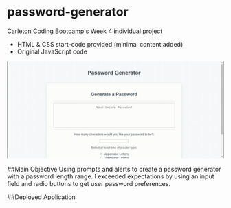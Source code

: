 # password-generator
Carleton Coding Bootcamp's Week 4 individual project
- HTML & CSS start-code provided (minimal content added)
- Original JavaScript code

![](Develop/assets/images/READMEdemo.gif)

##Main Objective
Using prompts and alerts to create a password generator with a password length range. I exceeded expectations by using an input field and radio buttons to get user password preferences.

##Deployed Application
